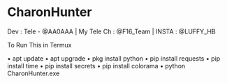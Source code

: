 # CharonHunter
Dev : Tele - @AA0AAA | My Tele Ch : @F16_Team | INSTA : @LUFFY_HB

To Run This in Termux

• apt update 
• apt upgrade
• pkg install python
• pip install requests
• pip install time
• pip install secrets
• pip install colorama
• python CharonHunter.exe
